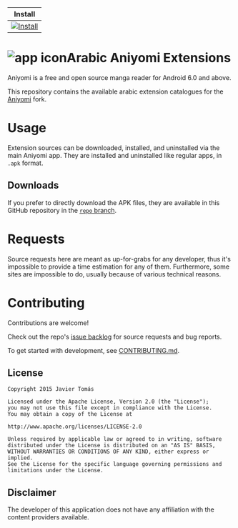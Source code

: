 | Install |
|---------|
| [![Install](https://img.shields.io/badge/Click%20here%20to%20install%20this%20repo-green&style=flat)](https://intradeus.github.io/http-protocol-redirector/?r=aniyomi://add-repo?url=https://raw.githubusercontent.com/nwaf67660-afk/aniyomi-ar-lucan/repo/index.min.json) |

# ![app icon](./.github/readme-images/app-icon.png)Arabic Aniyomi Extensions
Aniyomi is a free and open source manga reader for Android 6.0 and above.

This repository contains the available arabic extension catalogues for the [Aniyomi](https://github.com/aniyomiorg/aniyomi) fork.

# Usage

Extension sources can be downloaded, installed, and uninstalled via the main Aniyomi app. They are installed and uninstalled like regular apps, in `.apk` format.

## Downloads

If you prefer to directly download the APK files, they are available in this GitHub repository in the [`repo` branch](https://github.com/adly98/aniyomi-ar-extensions/tree/repo/apk).

# Requests

Source requests here are meant as up-for-grabs for any developer, thus it's impossible to provide a time estimation for any of them. Furthermore, some sites are impossible to do, usually because of various technical reasons.

# Contributing

Contributions are welcome!

Check out the repo's [issue backlog](https://github.com/adly98/aniyomi-ar-extensions/issues) for source requests and bug reports.

To get started with development, see [CONTRIBUTING.md](./CONTRIBUTING.md).


## License

    Copyright 2015 Javier Tomás

    Licensed under the Apache License, Version 2.0 (the "License");
    you may not use this file except in compliance with the License.
    You may obtain a copy of the License at

    http://www.apache.org/licenses/LICENSE-2.0

    Unless required by applicable law or agreed to in writing, software
    distributed under the License is distributed on an "AS IS" BASIS,
    WITHOUT WARRANTIES OR CONDITIONS OF ANY KIND, either express or implied.
    See the License for the specific language governing permissions and
    limitations under the License.

## Disclaimer

The developer of this application does not have any affiliation with the content providers available.

